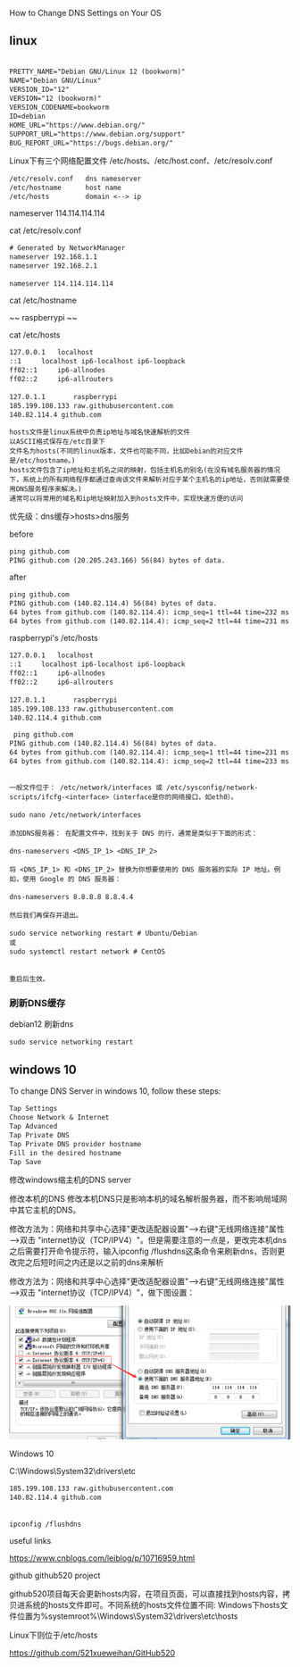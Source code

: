 How to Change DNS Settings on Your OS

## linux

~~~

PRETTY_NAME="Debian GNU/Linux 12 (bookworm)"
NAME="Debian GNU/Linux"
VERSION_ID="12"
VERSION="12 (bookworm)"
VERSION_CODENAME=bookworm
ID=debian
HOME_URL="https://www.debian.org/"
SUPPORT_URL="https://www.debian.org/support"
BUG_REPORT_URL="https://bugs.debian.org/"

~~~


Linux下有三个网络配置文件 /etc/hosts、/etc/host.conf、/etc/resolv.conf 

~~~
/etc/resolv.conf   dns nameserver
/etc/hostname      host name
/etc/hosts         domain <--> ip
~~~

nameserver 114.114.114.114

cat /etc/resolv.conf

~~~
# Generated by NetworkManager
nameserver 192.168.1.1
nameserver 192.168.2.1

nameserver 114.114.114.114 
~~~


cat /etc/hostname

~~
raspberrypi
~~

cat /etc/hosts
~~~
127.0.0.1	localhost
::1		localhost ip6-localhost ip6-loopback
ff02::1		ip6-allnodes
ff02::2		ip6-allrouters

127.0.1.1		raspberrypi
185.199.108.133 raw.githubusercontent.com
140.82.114.4 github.com
~~~


~~~
hosts文件是linux系统中负责ip地址与域名快速解析的文件
以ASCII格式保存在/etc目录下
文件名为hosts(不同的linux版本，文件也可能不同，比如Debian的对应文件是/etc/hostname。)
hosts文件包含了ip地址和主机名之间的映射，包括主机名的别名(在没有域名服务器的情况下，系统上的所有网络程序都通过查询该文件来解析对应于某个主机名的ip地址，否则就需要使用DNS服务程序来解决。)
通常可以将常用的域名和ip地址映射加入到hosts文件中，实现快速方便的访问

~~~

优先级：dns缓存>hosts>dns服务

before
~~~
ping github.com
PING github.com (20.205.243.166) 56(84) bytes of data.
~~~

after

~~~
ping github.com
PING github.com (140.82.114.4) 56(84) bytes of data.
64 bytes from github.com (140.82.114.4): icmp_seq=1 ttl=44 time=232 ms
64 bytes from github.com (140.82.114.4): icmp_seq=2 ttl=44 time=231 ms
~~~



raspberrypi's /etc/hosts

~~~
127.0.0.1	localhost
::1		localhost ip6-localhost ip6-loopback
ff02::1		ip6-allnodes
ff02::2		ip6-allrouters

127.0.1.1		raspberrypi
185.199.108.133 raw.githubusercontent.com
140.82.114.4 github.com
~~~

~~~
 ping github.com
PING github.com (140.82.114.4) 56(84) bytes of data.
64 bytes from github.com (140.82.114.4): icmp_seq=1 ttl=44 time=231 ms
64 bytes from github.com (140.82.114.4): icmp_seq=2 ttl=44 time=233 ms


~~~

~~~
一般文件位于： /etc/network/interfaces 或 /etc/sysconfig/network-scripts/ifcfg-<interface>（interface是你的网络接口，如eth0）。

sudo nano /etc/network/interfaces

添加DNS服务器： 在配置文件中，找到关于 DNS 的行，通常是类似于下面的形式：

dns-nameservers <DNS_IP_1> <DNS_IP_2>

将 <DNS_IP_1> 和 <DNS_IP_2> 替换为你想要使用的 DNS 服务器的实际 IP 地址。例如，使用 Google 的 DNS 服务器：

dns-nameservers 8.8.8.8 8.8.4.4

然后我们再保存并退出。

sudo service networking restart # Ubuntu/Debian
或
sudo systemctl restart network # CentOS


重启后生效。
~~~

### 刷新DNS缓存

debian12 刷新dns

~~~
sudo service networking restart
~~~


## windows 10

To change DNS Server in windows 10, follow these steps:
~~~
Tap Settings
Choose Network & Internet
Tap Advanced
Tap Private DNS
Tap Private DNS provider hostname
Fill in the desired hostname
Tap Save
~~~

修改windows缩主机的DNS server

修改本机的DNS
修改本机DNS只是影响本机的域名解析服务器，而不影响局域网中其它主机的DNS。

修改方法为：网络和共享中心选择"更改适配器设置"——>右键"无线网络连接"属性——>双击 "internet协议（TCP/IPV4）"。但是需要注意的一点是，更改完本机dns之后需要打开命令提示符，输入ipconfig /flushdns这条命令来刷新dns，否则更改完之后短时间之内还是以之前的dns来解析

修改方法为：网络和共享中心选择"更改适配器设置"——>右键"无线网络连接"属性——>双击 "internet协议（TCP/IPV4）"，做下图设置：

![这是图片](../../img/Network-dns-2.png "Magic Gardens")


Windows 10

C:\Windows\System32\drivers\etc
~~~
185.199.108.133 raw.githubusercontent.com
140.82.114.4 github.com


ipconfig /flushdns
~~~


useful links

https://www.cnblogs.com/leiblog/p/10716959.html

github github520 project

github520项目每天会更新hosts内容，在项目页面，可以直接找到hosts内容，拷贝进系统的hosts文件即可。不同系统的hosts文件位置不同:
Windows下hosts文件位置为%systemroot%\Windows\System32\drivers\etc\hosts

Linux下则位于/etc/hosts

https://github.com/521xueweihan/GitHub520



